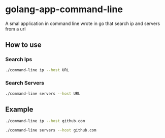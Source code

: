 # golang-app-command-line
A smal application in command line wrote in go that search ip and servers from a url

## How to use

### Search Ips
```bash
./command-line ip --host URL
```

### Search Servers
```bash
./command-line servers --host URL
```

## Example
```bash
./command-line ip --host github.com
```

```bash
./command-line servers --host github.com
```